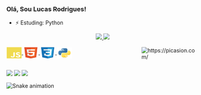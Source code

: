 ### Olá, Sou Lucas Rodrigues!

- ⚡ Estuding: Python
<div align="center">
  <a href="https://github.com/lucaasrodriguess">
  <img height="180em" src="https://github-readme-stats.vercel.app/api?username=lucasrodrigues&show_icons=true&theme=dark&include_all_commits=true&count_private=true"/>
  <img height="180em" src="https://github-readme-stats.vercel.app/api/top-langs/?username=lucasrodrigues&layout=compact&langs_count=7&theme=dark"/>
</div>
<div style="display: inline_block"><br>
  <img align="center" alt="Rafa-Js" height="30" width="40" src="https://raw.githubusercontent.com/devicons/devicon/master/icons/javascript/javascript-plain.svg">
  <img align="center" alt="Rafa-HTML" height="30" width="40" src="https://raw.githubusercontent.com/devicons/devicon/master/icons/html5/html5-original.svg">
  <img align="center" alt="Rafa-CSS" height="30" width="40" src="https://raw.githubusercontent.com/devicons/devicon/master/icons/css3/css3-original.svg">
  <img align="center" alt="Rafa-Python" height="30" width="40" src="https://raw.githubusercontent.com/devicons/devicon/master/icons/python/python-original.svg">
  <img src="https://i.picasion.com/pic92/6e27807ecf015d26c1addae21f857142.gif" align="right" width="150" height="150" border="0" alt="https://picasion.com/" /></a><br /><a href="https://picasion.com/">
</div>


##

<div> 
  <a href="https://www.instagram.com/olucaasr/" target="_blank"><img src="https://img.shields.io/badge/-Instagram-%23E4405F?style=for-the-badge&logo=instagram&logoColor=white" target="_blank"></a>
  <a href = "mailto:devlucas027@gmail.com"><img src="https://img.shields.io/badge/-Gmail-%23333?style=for-the-badge&logo=gmail&logoColor=white" target="_blank"></a>
  <a href="https://www.linkedin.com/in/lucas-rodrigues-159614230/" target="_blank"><img src="https://img.shields.io/badge/-LinkedIn-%230077B5?style=for-the-badge&logo=linkedin&logoColor=white" target="_blank"></a> 
 
 
   ![Snake animation](https://github.com/lucaasrodriguess/lucaasrodriguess/blob/main/.github/workflows/snake.yml)
 
</div>

 
</div>
